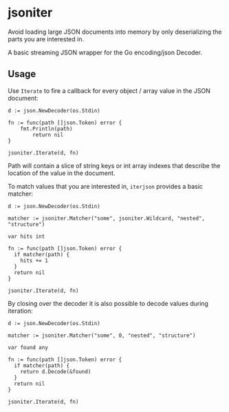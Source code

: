 # jsoniter

Avoid loading large JSON documents into memory by only deserializing the parts you are interested in.

A basic streaming JSON wrapper for the Go encoding/json Decoder.

## Usage

Use `Iterate` to fire a callback for every object / array value in the JSON document:

```golang
d := json.NewDecoder(os.Stdin)

fn := func(path []json.Token) error {
    fmt.Println(path)
		return nil
}

jsoniter.Iterate(d, fn)
```

Path will contain a slice of string keys or int array indexes that describe the location of the value in the document.

To match values that you are interested in, `iterjson` provides a basic matcher:

```golang
d := json.NewDecoder(os.Stdin)

matcher := jsoniter.Matcher("some", jsoniter.Wildcard, "nested", "structure")

var hits int

fn := func(path []json.Token) error {
  if matcher(path) {
    hits += 1
  }
  return nil
}

jsoniter.Iterate(d, fn)
```

By closing over the decoder it is also possible to decode values during iteration:

```golang
d := json.NewDecoder(os.Stdin)

matcher := jsoniter.Matcher("some", 0, "nested", "structure")

var found any

fn := func(path []json.Token) error {
  if matcher(path) {
    return d.Decode(&found)
  }
  return nil
}

jsoniter.Iterate(d, fn)
  ```
